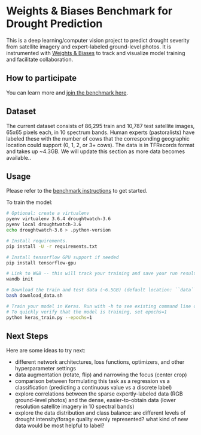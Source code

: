 # Weights & Biases Benchmark for Drought Prediction

This is a deep learning/computer vision project to predict drought severity from satellite imagery and expert-labeled ground-level photos.
It is instrumented with [Weights & Biases](https://www.wandb.com) to track and visualize model training and facilitate collaboration.

## How to participate

You can learn more and [join the benchmark here](https://app.wandb.ai/wandb/droughtwatch/benchmark).

## Dataset

The current dataset consists of 86,295 train and 10,787 test satellite images, 65x65 pixels each, in 10 spectrum bands. Human experts (pastoralists) have labeled these with the number of cows that the corresponding geographic location could support (0, 1, 2, or 3+ cows). The data is in TFRecords format and takes up ~4.3GB. We will update this section as more data becomes available..

## Usage

Please refer to the [benchmark instructions](https://app.wandb.ai/wandb/droughtwatch/benchmark) to get started.

To train the model:

```sh
# Optional: create a virtualenv
pyenv virtualenv 3.6.4 droughtwatch-3.6
pyenv local droughtwatch-3.6
echo droughtwatch-3.6 > .python-version

# Install requirements.
pip install -U -r requirements.txt

# Install tensorflow GPU support if needed
pip install tensorflow-gpu

# Link to W&B -- this will track your training and save your run results.
wandb init

# Download the train and test data (~6.5GB) (default location: ``data`` in the repo)
bash download_data.sh

# Train your model in Keras. Run with -h to see existing command line options
# To quickly verify that the model is training, set epochs=1
python keras_train.py --epochs=1
```

## Next Steps

Here are some ideas to try next:

* different network architectures, loss functions, optimizers, and other hyperparameter settings
* data augmentation (rotate, flip) and narrowing the focus (center crop)
* comparison between formulating this task as a regression vs a classification (predicting a continuous value vs a discrete label)
* explore correlations between the sparse expertly-labeled data (RGB ground-level photos) and the dense, easier-to-obtain data (lower resolution satellite imagery in 10 spectral bands)
* explore the data distribution and class balance: are different levels of drought intensity/forage quality evenly represented? what kind of new data would be most helpful to label?
